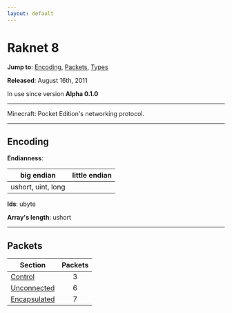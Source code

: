 ```yaml
---
layout: default
---
```


# Raknet 8

**Jump to**: [Encoding](#encoding), [Packets](#packets), [Types](raknet8/types)

**Released**: August 16th, 2011

In use since version **Alpha 0.1.0**

-----
Minecraft: Pocket Edition's networking protocol.

-----
## Encoding

**Endianness**:

big endian | little endian
---|---
ushort, uint, long | 

**Ids**: ubyte

**Array's length**: ushort

-----
## Packets

Section | Packets
---|:---:
[Control](raknet8/control) | 3
[Unconnected](raknet8/unconnected) | 6
[Encapsulated](raknet8/encapsulated) | 7
